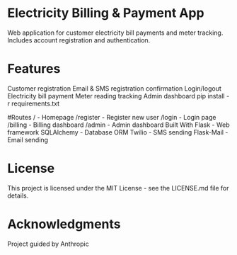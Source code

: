 # Electricity Billing & Payment App
Web application for customer electricity bill payments and meter tracking. Includes account registration and authentication.

# Features
Customer registration
Email & SMS registration confirmation
Login/logout
Electricity bill payment
Meter reading tracking
Admin dashboard
pip install -r requirements.txt

#Routes
/ - Homepage
/register - Register new user
/login - Login page
/billing - Billing dashboard
/admin - Admin dashboard
Built With
Flask - Web framework
SQLAlchemy - Database ORM
Twilio - SMS sending
Flask-Mail - Email sending

# License
This project is licensed under the MIT License - see the LICENSE.md file for details.

# Acknowledgments
Project guided by Anthropic
